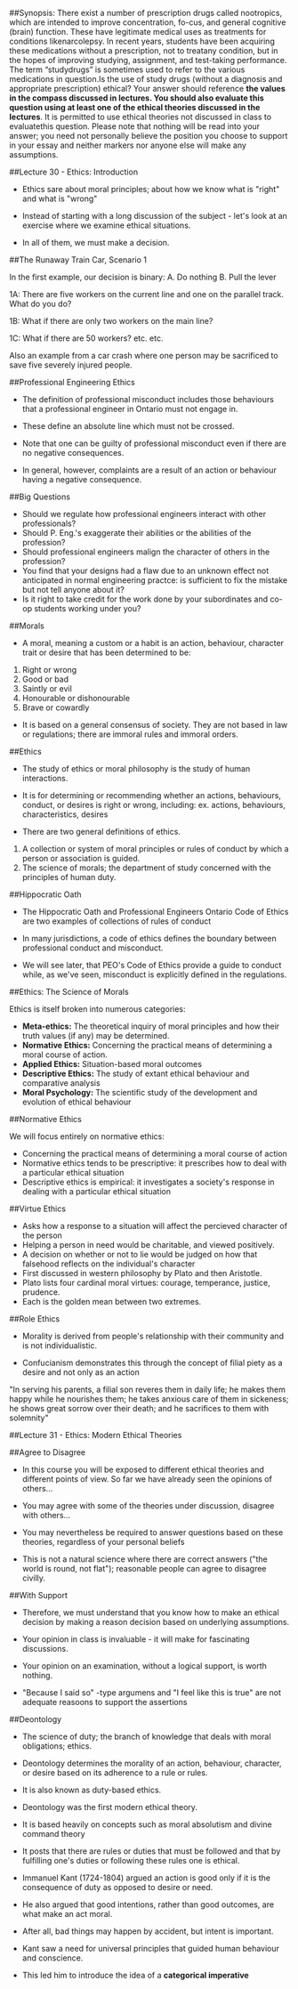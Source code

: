 ##Synopsis:
There exist a number of prescription drugs called nootropics, which are intended to improve concentration, fo-cus, and general cognitive (brain) function. These have legitimate medical uses as treatments for conditions likenarcolepsy. In recent years, students have been acquiring these medications without a prescription, not to treatany condition, but in the hopes of improving studying, assignment, and test-taking performance. The term “studydrugs” is sometimes used to refer to the various medications in question.Is the use of study drugs (without a diagnosis and appropriate prescription) ethical? Your answer should reference **the values in the compass discussed in lectures. You should also evaluate this question using at least one of the ethical theories discussed in the lectures**. It is permitted to use ethical theories not discussed in class to evaluatethis question. Please note that nothing will be read into your answer; you need not personally believe the position you choose to support in your essay and neither markers nor anyone else will make any assumptions.

##Lecture 30 - Ethics: Introduction

- Ethics sare about moral principles; about how we know what is "right" and what is "wrong"

- Instead of starting with a long discussion of the subject - let's look at an exercise where we examine ethical situations.

- In all of them, we must make a decision.

##The Runaway Train Car, Scenario 1

In the first example, our decision is binary:
A. Do nothing B. Pull the lever

1A: There are five workers on the current line and one on the parallel track. What do you do?

1B: What if there are only two workers on the main line?

1C: What if there are 50 workers? etc. etc.

Also an example from a car crash where one person may be sacrificed to save five severely injured people.

##Professional Engineering Ethics

- The definition of professional misconduct includes those behaviours that a professional engineer in Ontario must not engage in.

- These define an absolute line which must not be crossed.

- Note that one can be guilty of professional misconduct even if there are no negative consequences.

- In general, however, complaints are a result of an action or behaviour having a negative consequence.

##Big Questions

- Should we regulate how professional engineers interact with other professionals?
- Should P. Eng.'s exaggerate their abilities or the abilities of the profession?
- Should professional engineers malign the character of others in the profession?
- You find that your designs had a flaw due to an unknown effect not anticipated in normal engineering practce: is
sufficient to fix the mistake but not tell anyone about it?
- Is it right to take credit for the work done by your subordinates and co-op students working under you?

##Morals

- A moral, meaning a custom or a habit is an action, behaviour, character trait or desire that has been determined to be:
1. Right or wrong
2. Good or bad
3. Saintly or evil
4. Honourable or dishonourable
5. Brave or cowardly

- It is based on a general consensus of society. They are not based in law or regulations; there are immoral rules and immoral orders.

##Ethics

- The study of ethics or moral philosophy is the study of human interactions.
- It is for determining or recommending whether an actions, behaviours, conduct, or desires is right or wrong, including:
ex. actions, behaviours, characteristics, desires

- There are two general definitions of ethics.

1. A collection or system of moral principles or rules of conduct by which a person or association is guided.
2. The science of morals; the department of study concerned with the principles of human duty.

##Hippocratic Oath

- The Hippocratic Oath and Professional Engineers Ontario Code of Ethics are two examples of collections of rules of conduct
- In many jurisdictions, a code of ethics defines the boundary between professional conduct and misconduct.

- We will see later, that PEO's Code of Ethics provide a guide to conduct while, as we've seen, misconduct is explicitly
defined in the regulations.

##Ethics: The Science of Morals

Ethics is itself broken into numerous categories:

- **Meta-ethics:** The theoretical inquiry of moral principles and how their truth values (if any) may be determined.
- **Normative Ethics:** Concerning the practical means of determining a moral course of action.
- **Applied Ethics:** Situation-based moral outcomes
- **Descriptive Ethics:** The study of extant ethical behaviour and comparative analysis
- **Moral Psychology:** The scientific study of the development and evolution of ethical behaviour

##Normative Ethics

We will focus entirely on normative ethics:

- Concerning the practical means of determining a moral course of action
- Normative ethics tends to be prescriptive: it prescribes how to deal with a particular ethical situation
- Descriptive ethics is empirical: it investigates a society's response in dealing with a particular ethical situation

##Virtue Ethics

- Asks how a response to a situation will affect the percieved character of the person
- Helping a person in need would be charitable, and viewed positively.
- A decision on whether or not to lie would be judged on how that falsehood reflects on the individual's character
- First discussed in western philosophy by Plato and then Aristotle.
- Plato lists four cardinal moral virtues: courage, temperance, justice, prudence.
- Each is the golden mean between two extremes.

##Role Ethics

- Morality is derived from people's relationship with their community and is not individualistic.

- Confucianism demonstrates this through the concept of filial piety as a desire and not only as an action

"In serving his parents, a filial son reveres them in daily life; he makes them happy while he nourishes them;
he takes anxious care of them in sickeness; he shows great sorrow over their death; and he sacrifices to them with solemnity"


##Lecture 31 - Ethics: Modern Ethical Theories

##Agree to Disagree

- In this course you will be exposed to different ethical theories and different points of view. So far we have already seen
the opinions of others...

- You may agree with some of the theories under discussion, disagree with others...

- You may nevertheless be required to answer questions based on these theories, regardless of your personal beliefs

- This is not a natural science where there are correct answers ("the world is round, not flat"); reasonable people
can agree to disagree civilly.

##With Support

- Therefore, we must understand that you know how to make an ethical decision by making a reason decision based on underlying assumptions.

- Your opinion in class is invaluable - it will make for fascinating discussions.

- Your opinion on an examination, without a logical support, is worth nothing.

- "Because I said so" -type argumens and "I feel like this is true" are not adequate reasoons to support the assertions

##Deontology

- The science of duty; the branch of knowledge that deals with moral obligations; ethics.

- Deontology determines the morality of an action, behaviour, character, or desire based on its adherence to a rule or rules.

- It is also known as duty-based ethics.

- Deontology was the first modern ethical theory.

- It is based heavily on concepts such as moral absolutism and divine command theory

- It posts that there are rules or duties that must be followed and that by fulfilling one's duties or following these
rules one is ethical.

- Immanuel Kant (1724-1804) argued an action is good only if it is the consequence of duty as opposed to desire or need.

- He also argued that good intentions, rather than good outcomes, are what make an act moral.

- After all, bad things may happen by accident, but intent is important.

- Kant saw a need for universal principles that guided human behaviour and conscience.

- This led him to introduce the idea of a **categorical imperative**
